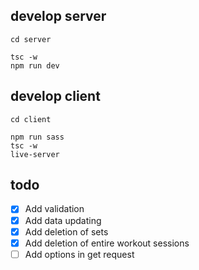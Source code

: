 ## develop server

```
cd server

tsc -w
npm run dev
```

## develop client

```
cd client

npm run sass
tsc -w
live-server
```

## todo

- [x] Add validation
- [x] Add data updating
- [x] Add deletion of sets
- [x] Add deletion of entire workout sessions
- [ ] Add options in get request